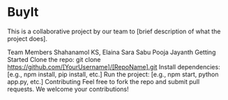# BuyIt
This is a collaborative project by our team to [brief description of what the project does].

Team Members
Shahanamol KS,
Elaina Sara Sabu
Pooja Jayanth
Getting Started
Clone the repo:
git clone https://github.com/[YourUsername]/[RepoName].git
Install dependencies:
[e.g., npm install, pip install, etc.]
Run the project:
[e.g., npm start, python app.py, etc.]
Contributing
Feel free to fork the repo and submit pull requests. We welcome your contributions!
